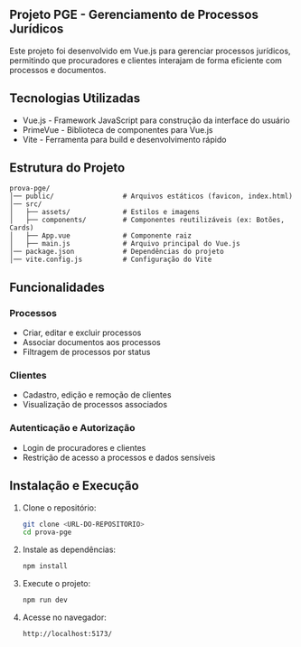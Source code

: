 ## Projeto PGE - Gerenciamento de Processos Jurídicos

Este projeto foi desenvolvido em Vue.js para gerenciar processos jurídicos, permitindo que procuradores e clientes interajam de forma eficiente com processos e documentos.

## Tecnologias Utilizadas

- Vue.js - Framework JavaScript para construção da interface do usuário
- PrimeVue - Biblioteca de componentes para Vue.js
- Vite - Ferramenta para build e desenvolvimento rápido

## Estrutura do Projeto

```
prova-pge/
│── public/                 # Arquivos estáticos (favicon, index.html)
│── src/                    
│   ├── assets/             # Estilos e imagens
│   ├── components/         # Componentes reutilizáveis (ex: Botões, Cards)
│   ├── App.vue             # Componente raiz
│   ├── main.js             # Arquivo principal do Vue.js
│── package.json            # Dependências do projeto
│── vite.config.js          # Configuração do Vite
```

## Funcionalidades

### Processos
- Criar, editar e excluir processos
- Associar documentos aos processos
- Filtragem de processos por status

### Clientes
- Cadastro, edição e remoção de clientes
- Visualização de processos associados

### Autenticação e Autorização
- Login de procuradores e clientes
- Restrição de acesso a processos e dados sensíveis

## Instalação e Execução

1. Clone o repositório:
   ```sh
   git clone <URL-DO-REPOSITORIO>
   cd prova-pge
   ```

2. Instale as dependências:
   ```sh
   npm install
   ```

3. Execute o projeto:
   ```sh
   npm run dev
   ```

4. Acesse no navegador:
   ```
   http://localhost:5173/
   ```


